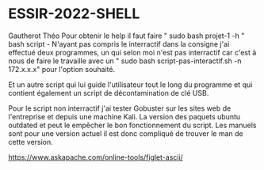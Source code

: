 # ESSIR-2022-SHELL
Gautherot Théo 
Pour obtenir le help il faut faire 
" sudo bash projet-1 -h " 
bash script -
N'ayant pas compris le interractif dans la consigne j'ai effectué deux programmes, un qui selon moi n'est pas interractif car c'est à nous de faire le travaille avec un " sudo bash script-pas-interactif.sh -n 172.x.x.x" pour l'option souhaité. 

Et un autre script qui lui guide l'utilisateur tout le long du programme et qui contient également un script de décontamination de clé USB. 

Pour le script non interractif j'ai tester Gobuster sur les sites web de l'entreprise et depuis une machine Kali. La version des paquets ubuntu outdated et peut le empêcher le bon fonctionnement du script. Les manuels sont pour une version actuel il est donc compliqué de trouver le man de cette version. 

https://www.askapache.com/online-tools/figlet-ascii/
